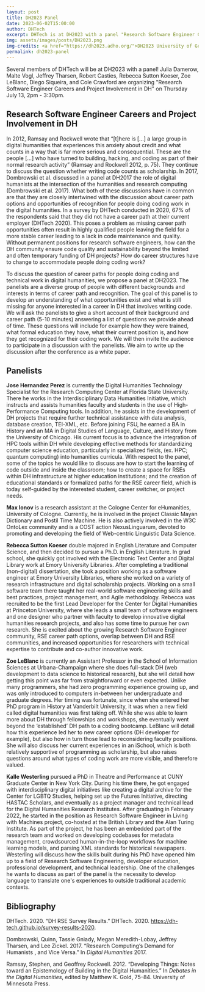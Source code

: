 ```yaml
---
layout: post
title: DH2023 Panel
date: 2023-06-02T15:00:00
author: DHTech
excerpt: DHTech is at DH2023 with a panel "Research Software Engineer Careers and Project Involvement in DH"
img: assets/images/posts/DH2023.png
img-credits: <a href="https://dh2023.adho.org/">DH2023 University of Graz</a>
permalink: dh2023-panel
---
```


Several members of DHTech will be at DH2023 with a panel! Julia Damerow, Malte Vogl, Jeffrey Tharsen, Robert Casties, Rebecca Sutton Koeser, Zoe LeBlanc, Diego Siqueira, and Cole Crawford are organizing "Research Software Engineer Careers and Project Involvement in DH" on Thursday July 13, 2pm - 3:30pm. 

## Research Software Engineer Careers and Project Involvement in DH
In 2012, Ramsay and Rockwell wrote that “[t]here is [...] a large group in digital humanities that experiences this anxiety about credit and what counts in a way that is far more serious and consequential. These are the people [...] who have turned to building, hacking, and coding as part of their normal research activity” (Ramsay and Rockwell 2012, p. 75). They continue to discuss the question whether writing code counts as scholarship. In 2017, Dombrowski et al. discussed in a panel at DH2017 the role of digital humanists at the intersection of the humanities and research computing (Dombrowski et al. 2017). What both of these discussions have in common are that they are closely intertwined with the discussion about career path options and opportunities of recognition for people doing coding work in the digital humanities. In a survey by DHTech conducted in 2020, 67% of the respondents said that they did not have a career path at their current employer (DHTech 2020). This poses a problem as missing career path opportunities often result in highly qualified people leaving the field for a more stable career leading to a lack in code maintenance and quality. Without permanent positions for research software engineers, how can the DH community ensure code quality and sustainability beyond the limited and often temporary funding of DH projects? How do career structures have to change to accommodate people doing coding work?

To discuss the question of career paths for people doing coding and technical work in digital humanities, we propose a panel at DH2023. The panelists are a diverse group of people with different backgrounds and interests in terms of career path and recognition. The goal of this panel is to develop an understanding of what opportunities exist and what is still missing for anyone interested in a career in DH that involves writing code. We will ask the panelists to give a short account of their background and career path (5-10 minutes)  answering a list of questions we provide ahead of time. These questions will include for example how they were trained, what formal education they have, what their current position is, and how they get recognized for their coding work. We will then invite the audience to participate in a discussion with the panelists. We aim to write up the discussion after the conference as a white paper.

## Panelists
**Jose Hernandez Perez** is currently the Digital Humanities Technology Specialist for the Research Computing Center at Florida State University. There he works in the Interdisciplinary Data Humanities Initiative, which instructs and assists humanities faculty and students in the use of High-Performance Computing tools. In addition, he assists in the development of DH projects that require further technical assistance with data analysis, database creation, TEI-XML, etc. Before joining FSU, he earned a BA in History and an MA in Digital Studies of Language, Culture, and History from the University of Chicago.  His current focus is to advance the integration of HPC tools within DH while developing effective methods for standardizing computer science education, particularly in specialized fields, (ex. HPC; quantum computing) into humanities curricula. With respect to the panel, some of the topics he would like to discuss are how to start the learning of code outside and inside the classroom; how to create a space for RSEs within DH infrastructure at higher education institutions; and the creation of educational standards or formalized paths for the RSE career field, which is today self-guided by the interested student, career switcher, or project needs.

**Max Ionov** is a research assistant at the Cologne Center for eHumanities, University of Cologne. Currently, he is involved in the project Classic Mayan Dictionary and Postil Time Machine. He is also actively involved in the W3C OntoLex community and is a COST action NexusLinguarum, devoted to promoting and developing the field of Web-centric Linguistic Data Science.

**Rebecca Sutton Koeser** double majored in English Literature and Computer Science, and then decided to pursue a Ph.D. in English Literature. In grad school, she quickly got involved with the Electronic Text Center and Digital Library work at Emory University Libraries. After completing a traditional (non-digital) dissertation, she took a position working as a software engineer at Emory University Libraries, where she worked  on a variety of research infrastructure and digital scholarship projects. Working on a small software team there taught her real-world software engineering skills and best practices, project management, and Agile methodology. Rebecca was recruited to be the first Lead Developer for the Center for Digital Humanities at Princeton University, where she leads a small team of software engineers and one designer who partner with faculty to develop innovative digital humanities research projects, and also has some time to pursue her own research. She is excited about the growing Research Software Engineer community, RSE career path options, overlap between DH and RSE communities, and increased opportunities for researchers with technical expertise to contribute and co-author innovative work.

**Zoe LeBlanc** is currently an Assistant Professor in the School of Information Sciences at Urbana-Champaign where she does full-stack DH (web development to data science to historical research), but she will detail how getting this point was far from straightforward or even expected. Unlike many programmers, she had zero programming experience growing up, and was only introduced to computers in-between her undergraduate and graduate degrees. Her timing was fortunate, since when she entered her PhD program in History at Vanderbilt University, it was when a new field called digital humanities was first taking off. While she was able to learn more about DH through fellowships and workshops, she eventually went beyond the ‘established’ DH path to a coding bootcamp. LeBlanc will detail how this experience led her to new career options (DH developer for example), but also how in turn those lead to reconsidering faculty positions. She will also discuss her current experiences in an iSchool, which is both relatively supportive of programming as scholarship, but also raises questions around what types of coding work are more visible, and therefore valued.

**Kalle Westerling** pursued a PhD in Theatre and Performance at CUNY Graduate Center in New York City. During his time there, he got engaged with interdisciplinary digital initiatives like creating a digital archive for the Center for LGBTQ Studies, helping set up the Futures Initiative, directing HASTAC Scholars, and eventually as a project manager and technical lead for the Digital Humanities Research Institutes. After graduating in February 2022, he started in the position as Research Software Engineer in Living with Machines project, co-hosted at the British Library and the Alan Turing Institute. As part of the project, he has been an embedded part of the research team and worked on developing codebases for metadata management, crowdsourced human-in-the-loop workflows for machine learning models, and parsing XML standards for historical newspapers. Westerling will discuss how the skills built during his PhD have opened him up to a field of Research Software Engineering, developer education, professional development, and technical leadership. One of the challenges he wants to discuss as part of the panel is the necessity to develop language to translate one's experiences to outside traditional academic contexts.

## Bibliography
DHTech. 2020. “DH RSE Survey Results.” DHTech. 2020. https://dh-tech.github.io/survey-results-2020.

Dombrowski, Quinn, Tassie Gniady, Megan Meredith-Lobay, Jeffrey Tharsen, and Lee Zickel. 2017. “Research Computing’s Demand for Humanists , and Vice Versa.” In *Digital Humanities* 2017.

Ramsay, Stephen, and Geoffrey Rockwell. 2012. “Developing Things: Notes toward an Epistemology of Building in the Digital Humanities.” In *Debates in the Digital Humanities*, edited by Matthew K. Gold, 75–84. University of Minnesota Press.